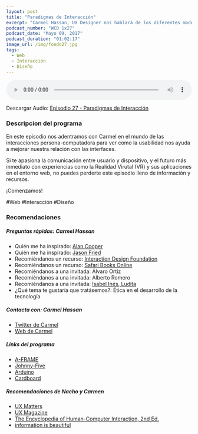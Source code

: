 ```yaml
---
layout: post
title: "Paradigmas de Interacción"
excerpt: "Carmel Hassan, UX Designer nos hablará de los diferentes modelos de interfaz existentes como interactuar con ellos."
podcast_number: "WCD 1x27"
podcast_date: "Mayo 09, 2017"
podcast_duration: "01:02:17"
image_url: /img/fondo27.jpg
tags: 
  - Web
  - Interacción
  - Diseño
---
```


<audio src="http://www.podtrac.com/pts/redirect.mp3/archive.org/download/WCD-27/WeCodeSign%201x27%20-%20Paradigmas%20de%20Interaccio%CC%81n.mp3" preload="auto" controls style="width: 100%;">
  <p>Tu navegador no implementa el elemento audio</p>
</audio>

<p>Descargar Audio: <a href="http://www.podtrac.com/pts/redirect.mp3/archive.org/download/WCD-27/WeCodeSign%201x27%20-%20Paradigmas%20de%20Interaccio%CC%81n.mp3" title="Botón derecho del ratón, luego guardar enlace como...">Episodio 27 - Paradigmas de Interacción</a></p>

<h3 class="post-title  post-heading">Descripcion del programa</h3>

En este episodio nos adentramos con Carmel en el mundo de las interacciones persona-computadora para ver como la usabilidad nos ayuda a mejorar nuestra relación con las interfaces.

Si te apasiona la comunicación entre usuario y dispositivo, y el futuro más inmediato con experiencias como la Realidad Virutal (VR) y sus aplicaciones en el entorno web, no puedes perderte este episodio lleno de información y recursos.

¡Comenzamos!
 
<div class="rule"></div>

#Web #Interacción #Diseño

<div class="rule"></div>

<h3 class="post-title  post-heading">Recomendaciones</h3>

##### Preguntas rápidas: Carmel Hassan

<ul>
  <li class="recomendacion"><span>Quién me ha inspirado: </span><a href="https://en.wikipedia.org/wiki/Alan_Cooper">Alan Cooper</a></li>
  <li class="recomendacion"><span>Quién me ha inspirado: </span><a href="https://twitter.com/jasonfried">Jason Fried</a></li>
  <li class="recomendacion"><span>Recomiéndanos un recurso: </span><a href="https://www.interaction-design.org/">Interaction Design Foundation</a></li>
  <li class="recomendacion"><span>Recomiéndanos un recurso: </span><a href="https://www.safaribooksonline.com/">Safari Books Online</a></li>
  <li class="recomendacion"><span>Recomiéndanos a una invitada: </span>Álvaro Ortiz</li>
  <li class="recomendacion"><span>Recomiéndanos a una invitada: </span>Alberto Romero</li>
  <li class="recomendacion"><span>Recomiéndanos a una invitada: </span><a href="https://twitter.com/ludita?lang=es">Isabel Inés, Ludita</a></li>
  <li class="recomendacion"><span>¿Qué tema te gustaría que tratásemos?: </span>Ética en el desarrollo de la tecnología</li>
</ul>

##### Contacta con: Carmel Hassan

<ul>
  <li class="recomendacion"><a href="https://twitter.com/karmel">Twitter de Carmel</a></li>
  <li class="recomendacion"><a href="http://carmel.es/">Web de Carmel</a></li>
</ul>

##### Links del programa

<ul>
  <li class="recomendacion"><a href="https://aframe.io/">A-FRAME</a></li>
  <li class="recomendacion"><a href="http://johnny-five.io/">Johnny-Five</a></li>
  <li class="recomendacion"><a href="https://www.arduino.cc/">Arduino</a></li>
  <li class="recomendacion"><a href="https://vr.google.com/cardboard/">Cardboard</a></li>
</ul>

##### Recomendaciones de Nacho y Carmen

<ul>
  <li class="recomendacion"><a href="http://www.uxmatters.com/">UX Matters</a></li>
  <li class="recomendacion"><a href="http://uxmag.com/">UX Magazine</a></li>
  <li class="recomendacion"><a href="https://www.interaction-design.org/literature/book/the-encyclopedia-of-human-computer-interaction-2nd-ed">The Encyclopedia of Human-Computer Interaction, 2nd Ed.</a></li>
  <li class="recomendacion"><a href="http://www.informationisbeautiful.net/">information is beautiful</a></li>
</ul>
